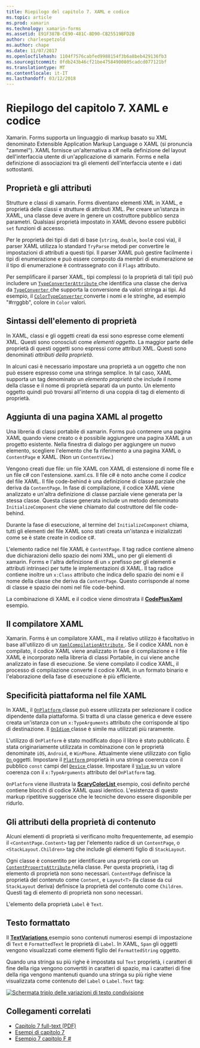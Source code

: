 ```yaml
---
title: Riepilogo del capitolo 7. XAML e codice
ms.topic: article
ms.prod: xamarin
ms.technology: xamarin-forms
ms.assetid: E91F387B-CE90-481C-8D90-CB25519BFD2B
author: charlespetzold
ms.author: chape
ms.date: 11/07/2017
ms.openlocfilehash: 1104f7576cabfed9988154f3b6a8beb429136fb3
ms.sourcegitcommit: 0fdb243b46cf21be47584900805cadcd077121bf
ms.translationtype: MT
ms.contentlocale: it-IT
ms.lasthandoff: 03/12/2018
---
```

# <a name="summary-of-chapter-7-xaml-vs-code"></a>Riepilogo del capitolo 7. XAML e codice

Xamarin. Forms supporta un linguaggio di markup basato su XML denominato Extensible Application Markup Language o XAML (si pronuncia "zammel"). XAML fornisce un'alternativa a c# nella definizione del layout dell'interfaccia utente di un'applicazione di xamarin. Forms e nella definizione di associazioni tra gli elementi dell'interfaccia utente e i dati sottostanti.

## <a name="properties-and-attributes"></a>Proprietà e gli attributi

Strutture e classi di xamarin. Forms diventano elementi XML in XAML, e proprietà delle classi e strutture di attributi XML. Per creare un'istanza in XAML, una classe deve avere in genere un costruttore pubblico senza parametri. Qualsiasi proprietà impostato in XAML devono essere pubblici `set` funzioni di accesso.

Per le proprietà dei tipi di dati di base (`string`, `double`, `bool`e così via), il parser XAML utilizza lo standard `TryParse` metodi per convertire le impostazioni di attributi a questi tipi. Il parser XAML può gestire facilmente i tipi di enumerazione e può essere composto da membri di enumerazione se il tipo di enumerazione è contrassegnato con il `Flags` attributo.

Per semplificare il parser XAML, tipi complessi (o la proprietà di tali tipi) può includere un [ `TypeConverterAttribute` ](https://developer.xamarin.com/api/type/Xamarin.Forms.TypeConverterAttribute/) che identifica una classe che deriva da [ `TypeConverter` ](https://developer.xamarin.com/api/type/Xamarin.Forms.TypeConverter/) che supporta la conversione da valori stringa ai tipi. Ad esempio, il [ `ColorTypeConverter` ](https://developer.xamarin.com/api/type/Xamarin.Forms.ColorTypeConverter/) converte i nomi e le stringhe, ad esempio "#rrggbb", colore in `Color` valori.

## <a name="property-element-syntax"></a>Sintassi dell'elemento di proprietà

In XAML, classi e gli oggetti creati da essi sono espresse come elementi XML. Questi sono conosciuti come *elementi oggetto*. La maggior parte delle proprietà di questi oggetti sono espressi come attributi XML. Questi sono denominati *attributi della proprietà*.

In alcuni casi è necessario impostare una proprietà a un oggetto che non può essere espresso come una stringa semplice. In tal caso, XAML supporta un tag denominato un *elemento proprietà* che include il nome della classe e il nome di proprietà separati da un punto. Un elemento oggetto quindi può trovarsi all'interno di una coppia di tag di elemento di proprietà.

## <a name="adding-a-xaml-page-to-your-project"></a>Aggiunta di una pagina XAML al progetto

Una libreria di classi portabile di xamarin. Forms può contenere una pagina XAML quando viene creato o è possibile aggiungere una pagina XAML a un progetto esistente. Nella finestra di dialogo per aggiungere un nuovo elemento, scegliere l'elemento che fa riferimento a una pagina XAML o `ContentPage` e XAML. (Non un `ContentView`.)

Vengono creati due file: un file XAML con XAML di estensione di nome file e un file c# con l'estensione. xaml.cs. Il file c# è noto anche come il *codice* del file XAML. Il file code-behind è una definizione di classe parziale che deriva da `ContentPage`. In fase di compilazione, il codice XAML viene analizzato e un'altra definizione di classe parziale viene generata per la stessa classe. Questa classe generata include un metodo denominato `InitializeComponent` che viene chiamato dal costruttore del file code-behind.

Durante la fase di esecuzione, al termine del `InitializeComponent` chiama, tutti gli elementi del file XAML sono stati creata un'istanza e inizializzati come se è state create in codice c#.

L'elemento radice nel file XAML è `ContentPage`. Il tag radice contiene almeno due dichiarazioni dello spazio dei nomi XML, uno per gli elementi di xamarin. Forms e l'altra definizione di un `x` prefisso per gli elementi e attributi intrinseci per tutte le implementazioni di XAML. Il tag radice contiene inoltre un `x:Class` attributo che indica dello spazio dei nomi e il nome della classe che deriva da `ContentPage`. Questo corrisponde al nome di classe e spazio dei nomi nel file code-behind.

La combinazione di XAML e il codice viene dimostrata il [ **CodePlusXaml** ](https://github.com/xamarin/xamarin-forms-book-samples/tree/master/Chapter07) esempio.

## <a name="the-xaml-compiler"></a>Il compilatore XAML

Xamarin. Forms è un compilatore XAML, ma il relativo utilizzo è facoltativo in base all'utilizzo di un [ `XamlCompilationAttribute` ](https://developer.xamarin.com/api/type/Xamarin.Forms.Xaml.XamlCompilationAttribute/). Se il codice XAML non è compilato, il codice XAML viene analizzato in fase di compilazione e il file XAML è incorporato nella libreria di classi Portabile, in cui viene anche analizzato in fase di esecuzione. Se viene compilato il codice XAML, il processo di compilazione converte il codice XAML in un formato binario e l'elaborazione della fase di esecuzione è più efficiente.

## <a name="platform-specificity-in-the-xaml-file"></a>Specificità piattaforma nel file XAML

In XAML, il [ `OnPlatform` ](https://developer.xamarin.com/api/type/Xamarin.Forms.OnPlatform%3CT%3E/) classe può essere utilizzata per selezionare il codice dipendente dalla piattaforma. Si tratta di una classe generica e deve essere creata un'istanza con un `x:TypeArguments` attributo che corrisponde al tipo di destinazione. Il [ `OnIdiom` ](https://developer.xamarin.com/api/type/Xamarin.Forms.OnIdiom%3CT%3E/) classe è simile ma utilizzati più raramente.

L'utilizzo di `OnPlatform` è stato modificato dopo il libro è stato pubblicato. È stata originariamente utilizzata in combinazione con le proprietà denominate `iOS`, `Android`, e `WinPhone`. Attualmente viene utilizzato con figlio [ `On` ](https://developer.xamarin.com/api/type/Xamarin.Forms.On/) oggetti. Impostare il [ `Platform` ](https://developer.xamarin.com/api/property/Xamarin.Forms.On.Platform/) proprietà in una stringa coerenza con il pubblico `const` campi del [ `Device` ](https://developer.xamarin.com/api/type/Xamarin.Forms.Device/) classe. Impostare il [ `Value` ](https://developer.xamarin.com/api/property/Xamarin.Forms.On.Value/) su un valore coerenza con il `x:TypeArguments` attributo del `OnPlatform` tag.

`OnPlatform` viene illustrata la [ **ScaryColorList** ](https://github.com/xamarin/xamarin-forms-book-samples/tree/master/Chapter07/ScaryColorList) esempio, così definito perché contiene blocchi di codice XAML quasi identico. L'esistenza di questo markup ripetitive suggerisce che le tecniche devono essere disponibile per ridurlo.

## <a name="the-content-property-attributes"></a>Gli attributi della proprietà di contenuto

Alcuni elementi di proprietà si verificano molto frequentemente, ad esempio il `<ContentPage.Content>` tag per l'elemento radice di un `ContentPage`, o `<StackLayout.Children>` tag che include gli elementi figlio di `StackLayout`.

Ogni classe è consentito per identificare una proprietà con un [ `ContentPropertyAttribute` ](https://developer.xamarin.com/api/type/Xamarin.Forms.ContentPropertyAttribute/) nella classe. Per questa proprietà, i tag di elemento di proprietà non sono necessari. `ContentPage` definisce la proprietà del contenuto come `Content`, e `Layout<T>` (la classe da cui `StackLayout` deriva) definisce la proprietà del contenuto come `Children`. Questi tag di elemento di proprietà non sono necessari.

L'elemento della proprietà `Label` è `Text`.

## <a name="formatted-text"></a>Testo formattato

Il [ **TextVariations** ](https://github.com/xamarin/xamarin-forms-book-samples/tree/master/Chapter07/TextVariations) esempio sono contenuti numerosi esempi di impostazione di `Text` e `FormattedText` le proprietà di `Label`. In XAML, `Span` gli oggetti vengono visualizzati come elementi figlio del `FormattedString` oggetto.

 Quando una stringa su più righe è impostata sul `Text` proprietà, i caratteri di fine della riga vengono convertiti in caratteri di spazio, ma i caratteri di fine della riga vengono mantenuti quando una stringa su più righe viene visualizzata come contenuto del `Label` o `Label.Text` tag:

 [![Schermata triplo delle variazioni di testo condivisione](images/ch07fg03-small.png "variazioni di testo formattato")](images/ch07fg03-large.png#lightbox "variazioni di testo formattato")



## <a name="related-links"></a>Collegamenti correlati

- [Capitolo 7 full-text (PDF)](https://download.xamarin.com/developer/xamarin-forms-book/XamarinFormsBook-Ch07-Apr2016.pdf)
- [Esempi di capitolo 7](https://github.com/xamarin/xamarin-forms-book-samples/tree/master/Chapter07)
- [Esempio 7 capitolo F #](https://github.com/xamarin/xamarin-forms-book-samples/tree/master/Chapter07/FS/CodePlusXaml)
